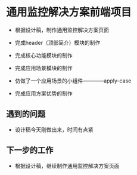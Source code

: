 # 通用监控解决方案前端项目

- 根据设计稿，制作通用监控解决方案页面

- 完成header（顶部简介）模块的制作

- 完成核心功能模块的制作

- 完成应用场景模块的制作

- 仿做了一个应用场景的小组件————apply-case

- 完成应用方案优势的制作

## 遇到的问题

- 设计稿今天刚做出来，时间有点紧

## 下一步的工作

- 根据设计稿，继续制作通用监控解决方案页面